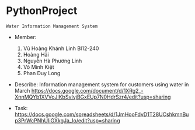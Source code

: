 # PythonProject
    Water Information Management System

* Member:
    1. Vũ Hoàng Khánh Linh     BI12-240 
    2. Hoàng Hải
    3. Nguyễn Hà Phương Linh
    4. Võ Minh Kiệt
    5. Phan Duy Long

* Describe: Information management system for customers using water in March
    https://docs.google.com/document/d/1XRg2_-XnnMQYb1XVVcJIKbSvIvjBGxEUp7N0HdrSzr4/edit?usp=sharing

* Task:
    https://docs.google.com/spreadsheets/d/1JmHooFdvD1T28UCshkmnBup3PrWcPNhUIiGXkgJa_Io/edit?usp=sharing

